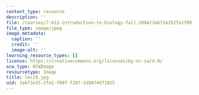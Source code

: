 ```yaml
---
content_type: resource
description: ''
file: /courses/7-012-introduction-to-biology-fall-2004/3ab73a352fa1f09ff28731b874d71025_lec18.jpg
file_type: image/jpeg
image_metadata:
  caption: ''
  credit: ''
  image-alt: ''
learning_resource_types: []
license: https://creativecommons.org/licenses/by-nc-sa/4.0/
ocw_type: OCWImage
resourcetype: Image
title: lec18.jpg
uid: 3ab73a35-2fa1-f09f-f287-31b874d71025
---
```

